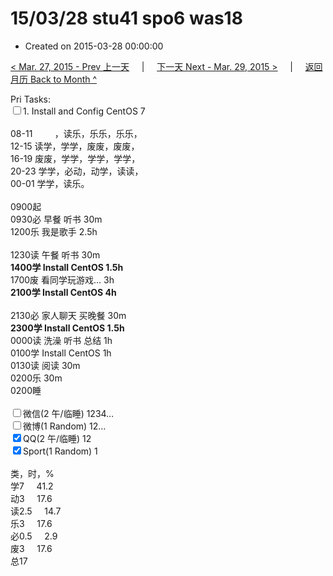 # 15/03/28 stu41 spo6 was18

- Created on 2015-03-28 00:00:00

[< Mar. 27, 2015 - Prev 上一天](_archived/lifelogs/2015/03/d27.md) &nbsp; &nbsp; | &nbsp; &nbsp; [下一天 Next - Mar. 29, 2015 >](_archived/lifelogs/2015/03/d29.md) &nbsp; &nbsp; |  &nbsp; &nbsp; [返回月历 Back to Month ^](_archived/lifelogs/2015/03/index.md)
<br/><div>Pri Tasks:<br clear="none"/><input type="checkbox" />1. Install and Config CentOS 7</div><div><div><br clear="none"/></div>08-11         ，读乐，乐乐，乐乐，<br clear="none"/>12-15 读学，学学，废废，废废，<br clear="none"/>16-19 废废，学学，学学，学学，<br clear="none"/>20-23 学学，必动，动学，读读，</div><div>00-01 学学，读乐。<br clear="none"/><div><br clear="none"/></div>0900起<br clear="none"/>0930必 早餐 听书 30m<br clear="none"/>1200乐 我是歌手 2.5h</div><div><div><br clear="none"/></div>1230读 午餐 听书 30m</div><div><strong>1400学 Install CentOS 1.5h</strong></div><div>1700废 看同学玩游戏… 3h</div><div><strong>2100学 Install CentOS 4h</strong><br clear="none"/> </div><div>2130必 家人聊天 买晚餐 30m<br clear="none"/><strong>2300学 Install CentOS 1.5h </strong></div><div><div>0000读 洗澡 听书 总结 1h</div><div>0100学 Install CentOS 1h</div><div>0130读 阅读 30m</div><div>0200乐 30m</div>0200睡</div><div><br clear="none"/><input type="checkbox" />微信(2 午/临睡) 1234…<br clear="none"/><input type="checkbox" />微博(1 Random) 12…</div><div><input type="checkbox" checked="true" />QQ(2 午/临睡) 12</div><div><input type="checkbox" checked="true" />Sport(1 Random) 1<br clear="none"/><div><br clear="none"/></div>类，时，%<br clear="none"/>学7     41.2<br clear="none"/>动3     17.6<br clear="none"/>读2.5     14.7<br clear="none"/>乐3     17.6<br clear="none"/>必0.5     2.9<br clear="none"/>废3     17.6<br clear="none"/>总17</div>
